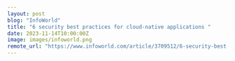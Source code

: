 ```yaml
---
layout: post
blog: "InfoWorld"
title: "6 security best practices for cloud-native applications "
date: 2023-11-14T10:00:00Z
image: images/infoworld.png
remote_url: "https://www.infoworld.com/article/3709512/6-security-best-practices-for-cloud-native-applications.html#tk.rss_applicationdevelopment"
---
```

